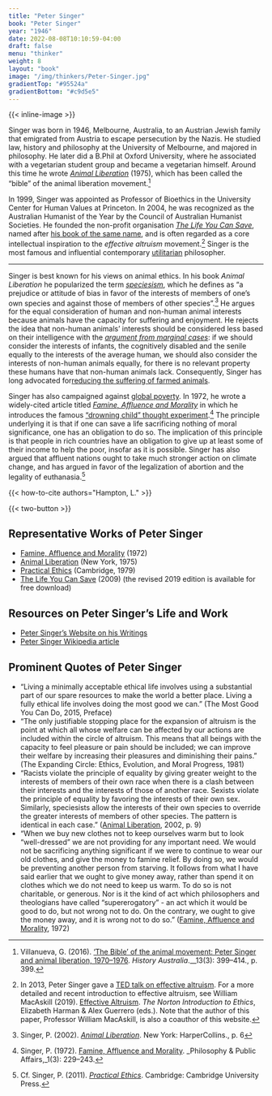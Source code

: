 ```yaml
---
title: "Peter Singer"
book: "Peter Singer"
year: "1946"
date: 2022-08-08T10:10:59-04:00
draft: false
menu: "thinker"
weight: 8
layout: "book"
image: "/img/thinkers/Peter-Singer.jpg"
gradientTop: "#95524a"
gradientBottom: "#c9d5e5"
---
```


{{< inline-image >}}

Singer was born in 1946, Melbourne, Australia, to an Austrian Jewish family that emigrated from Austria to escape persecution by the Nazis. He studied law, history and philosophy at the University of Melbourne, and majored in philosophy. He later did a B.Phil at Oxford University, where he associated with a vegetarian student group and became a vegetarian himself. Around this time he wrote _[Animal Liberation](https://en.wikipedia.org/wiki/Animal_Liberation_(book))_ (1975), which has been called the “bible” of the animal liberation movement.[^1]

In 1999, Singer was appointed as Professor of Bioethics in the University Center for Human Values at Princeton. In 2004, he was recognized as the Australian Humanist of the Year by the Council of Australian Humanist Societies. He founded the non-profit organisation _[The Life You Can Save](https://www.thelifeyoucansave.org/)_, named after [his book of the same name](https://www.thelifeyoucansave.org/the-book/), and is often regarded as a core intellectual inspiration to the _effective altruism_ movement.[^2] Singer is the most famous and influential contemporary [utilitarian](/introduction-to-utilitarianism) philosopher.

---

Singer is best known for his views on animal ethics. In his book _Animal Liberation_ he popularized the term _[speciesism](/utilitarianism-and-practical-ethics#speciesism)_, which he defines as “a prejudice or attitude of bias in favor of the interests of members of one’s own species and against those of members of other species”.[^3] He argues for the equal consideration of human and non-human animal interests because animals have the capacity for suffering and enjoyment. He rejects the idea that non-human animals’ interests should be considered less based on their intelligence with the _[argument from marginal cases](https://en.wikipedia.org/wiki/Argument_from_marginal_cases)_: if we should consider the interests of infants, the cognitively disabled and the senile equally to the interests of the average human, we should also consider the interests of non-human animals equally, for there is no relevant property these humans have that non-human animals lack. Consequently, Singer has long advocated for[reducing the suffering of farmed animals](/acting-on-utilitarianism#farm-animal-welfare).

Singer has also campaigned against [global poverty](/acting-on-utilitarianism#global-health-and-development). In 1972, he wrote a widely-cited article titled _[Famine, Affluence and Morality](/peter-singer-famine-affluence-and-morality)_ in which he introduces the famous [“drowning child” thought experiment](/peter-singer-famine-affluence-and-morality#drowning-child).[^4] The principle underlying it is that if one can save a life sacrificing nothing of moral significance, one has an obligation to do so. The implication of this principle is that people in rich countries have an obligation to give up at least some of their income to help the poor, insofar as it is possible. Singer has also argued that affluent nations ought to take much stronger action on climate change, and has argued in favor of the legalization of abortion and the legality of euthanasia.[^5]

{{< how-to-cite authors="Hampton, L." >}}

{{< two-button >}}

## Representative Works of Peter Singer

* [Famine, Affluence and Morality](https://en.wikipedia.org/wiki/Famine,_Affluence,_and_Morality) (1972)
* [Animal Liberation](https://en.wikipedia.org/wiki/Animal_Liberation_(book)) (New York, 1975)
* [Practical Ethics](https://en.wikipedia.org/wiki/Practical_Ethics) (Cambridge, 1979)
* [The Life You Can Save](https://www.thelifeyoucansave.org/the-book/) (2009) (the revised 2019 edition is available for free download)

## Resources on Peter Singer’s Life and Work

* [Peter Singer’s Website on his Writings](https://petersinger.info/writings )
* [Peter Singer Wikipedia article](https://en.wikipedia.org/wiki/Peter_Singer)

## Prominent Quotes of Peter Singer

* “Living a minimally acceptable ethical life involves using a substantial part of our spare resources to make the world a better place. Living a fully ethical life involves doing the most good we can.” (The Most Good You Can Do, 2015, Preface)
* “The only justifiable stopping place for the expansion of altruism is the point at which all whose welfare can be affected by our actions are included within the circle of altruism. This means that all beings with the capacity to feel pleasure or pain should be included; we can improve their welfare by increasing their pleasures and diminishing their pains.” (The Expanding Circle: Ethics, Evolution, and Moral Progress, 1981)
* “Racists violate the principle of equality by giving greater weight to the interests of members of their own race when there is a clash between their interests and the interests of those of another race. Sexists violate the principle of equality by favoring the interests of their own sex. Similarly, speciesists allow the interests of their own species to override the greater interests of members of other species. The pattern is identical in each case.” ([Animal Liberation](https://en.wikipedia.org/wiki/Animal_Liberation_(book)), 2002, p. 9)
* “When we buy new clothes not to keep ourselves warm but to look “well-dressed” we are not providing for any important need. We would not be sacrificing anything significant if we were to continue to wear our old clothes, and give the money to famine relief. By doing so, we would be preventing another person from starving. It follows from what I have said earlier that we ought to give money away, rather than spend it on clothes which we do not need to keep us warm. To do so is not charitable, or generous. Nor is it the kind of act which philosophers and theologians have called “supererogatory” - an act which it would be good to do, but not wrong not to do. On the contrary, we ought to give the money away, and it is wrong not to do so.” ([Famine, Affluence and Morality](https://en.wikipedia.org/wiki/Famine,_Affluence,_and_Morality), 1972)

[^1]:
     Villanueva, G. (2016). [‘The Bible’ of the animal movement: Peter Singer and animal liberation, 1970–1976](https://www.tandfonline.com/doi/full/10.1080/14490854.2016.1202372). _History Australia_.__13(3): 399–414., p. 399.

[^2]:
     In 2013, Peter Singer gave a [TED talk on effective altruism](https://www.ted.com/talks/peter_singer_the_why_and_how_of_effective_altruism?language=en). For a more detailed and recent introduction to effective altruism, see William MacAskill (2019). [Effective Altruism](https://static1.squarespace.com/static/5506078de4b02d88372eee4e/t/5bc7205d104c7bf5cc8f1dca/1539776611190/Effective+Altruism+-+Introduction.pdf). _The Norton Introduction to Ethics_, Elizabeth Harman & Alex Guerrero (eds.). Note that the author of this paper, Professor William MacAskill, is also a coauthor of this website.

[^3]:
     Singer, P. (2002). _[Animal Liberation](https://en.wikipedia.org/wiki/Animal_Liberation_(book))_. New York: HarperCollins., p. 6

[^4]:
     Singer, P. (1972). [Famine, Affluence and Morality](https://en.wikipedia.org/wiki/Famine,_Affluence,_and_Morality). _Philosophy & Public Affairs,_1(3): 229–243.

[^5]:
     Cf. Singer, P. (2011). _[Practical Ethics](https://en.wikipedia.org/wiki/Practical_Ethics)_. Cambridge: Cambridge University Press.
